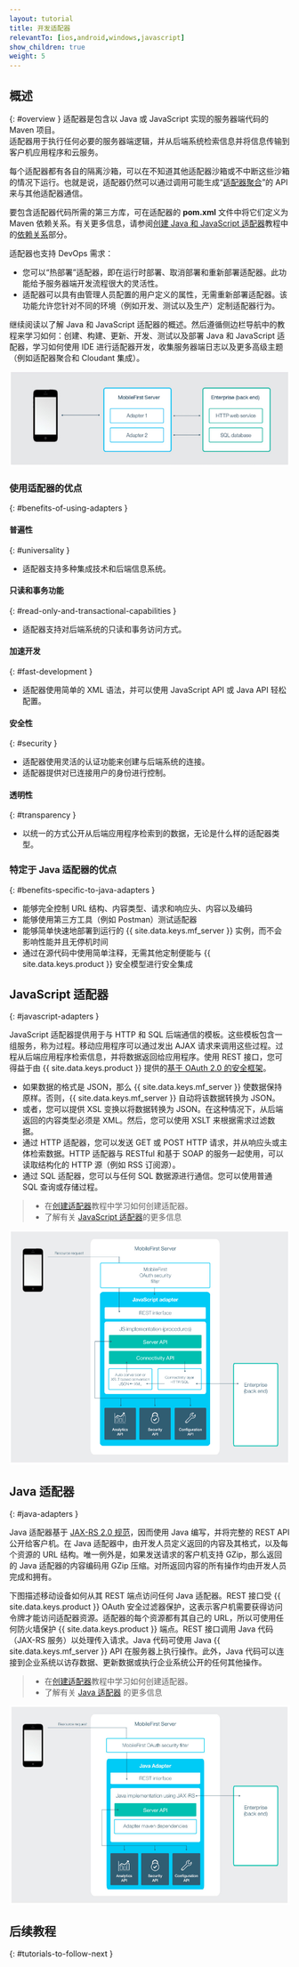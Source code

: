 ```yaml
---
layout: tutorial
title: 开发适配器
relevantTo: [ios,android,windows,javascript]
show_children: true
weight: 5
---
```

<!-- NLS_CHARSET=UTF-8 -->
## 概述
{: #overview }
适配器是包含以 Java 或 JavaScript 实现的服务器端代码的 Maven 项目。  
适配器用于执行任何必要的服务器端逻辑，并从后端系统检索信息并将信息传输到客户机应用程序和云服务。 

每个适配器都有各自的隔离沙箱，可以在不知道其他适配器沙箱或不中断这些沙箱的情况下运行。也就是说，适配器仍然可以通过调用可能生成“[适配器聚合](advanced-adapter-usage-mashup)”的 API 来与其他适配器通信。

要包含适配器代码所需的第三方库，可在适配器的 **pom.xml** 文件中将它们定义为 Maven 依赖关系。有关更多信息，请参阅[创建 Java 和 JavaScript 适配器](creating-adapters)教程中的[依赖关系](creating-adapters/#dependencies)部分。

适配器也支持 DevOps 需求：

* 您可以“热部署”适配器，即在运行时部署、取消部署和重新部署适配器。此功能给予服务器端开发流程很大的灵活性。
* 适配器可以具有由管理人员配置的用户定义的属性，无需重新部署适配器。该功能允许您针对不同的环境（例如开发、测试以及生产）定制适配器行为。

继续阅读以了解 Java 和 JavaScript 适配器的概述。然后遵循侧边栏导航中的教程来学习如何：创建、构建、更新、开发、测试以及部署 Java 和 JavaScript 适配器，学习如何使用 IDE 进行适配器开发，收集服务器端日志以及更多高级主题（例如适配器聚合和 Cloudant 集成）。

![adapter_overview](adapter_overview_top.jpg)

### 使用适配器的优点
{: #benefits-of-using-adapters }

#### 普遍性
{: #universality }

* 适配器支持多种集成技术和后端信息系统。

#### 只读和事务功能
{: #read-only-and-transactional-capabilities }

* 适配器支持对后端系统的只读和事务访问方式。

#### 加速开发
{: #fast-development }

* 适配器使用简单的 XML 语法，并可以使用 JavaScript API 或 Java API 轻松配置。

#### 安全性
{: #security }

* 适配器使用灵活的认证功能来创建与后端系统的连接。
* 适配器提供对已连接用户的身份进行控制。

#### 透明性
{: #transparency }

* 以统一的方式公开从后端应用程序检索到的数据，无论是什么样的适配器类型。  

### 特定于 Java 适配器的优点
{: #benefits-specific-to-java-adapters }

* 能够完全控制 URL 结构、内容类型、请求和响应头、内容以及编码
* 能够使用第三方工具（例如 Postman）测试适配器
* 能够简单快速地部署到运行的 {{ site.data.keys.mf_server }} 实例，而不会影响性能并且无停机时间
* 通过在源代码中使用简单注释，无需其他定制便能与 {{ site.data.keys.product }} 安全模型进行安全集成

## JavaScript 适配器
{: #javascript-adapters }

JavaScript 适配器提供用于与 HTTP 和 SQL 后端通信的模板。这些模板包含一组服务，称为过程。移动应用程序可以通过发出 AJAX 请求来调用这些过程。过程从后端应用程序检索信息，并将数据返回给应用程序。使用 REST 接口，您可得益于由 {{ site.data.keys.product }} 提供的[基于 OAuth 2.0 的安全框架](../authentication-and-security)。

* 如果数据的格式是 JSON，那么 {{ site.data.keys.mf_server }} 使数据保持原样。否则，{{ site.data.keys.mf_server }} 自动将该数据转换为 JSON。  
* 或者，您可以提供 XSL 变换以将数据转换为 JSON。在这种情况下，从后端返回的内容类型必须是 XML。然后，您可以使用 XSLT 来根据需求过滤数据。
* 通过 HTTP 适配器，您可以发送 GET 或 POST HTTP 请求，并从响应头或主体检索数据。HTTP 适配器与 RESTful 和基于 SOAP 的服务一起使用，可以读取结构化的 HTTP 源（例如 RSS 订阅源）。
* 通过 SQL 适配器，您可以与任何 SQL 数据源进行通信。您可以使用普通 SQL 查询或存储过程。

> * 在[创建适配器](creating-adapters)教程中学习如何创建适配器。
> * 了解有关 [JavaScript 适配器](javascript-adapters)的更多信息

![javascript_adapters](javascript_adapters.png)

## Java 适配器
{: #java-adapters }

Java 适配器基于 [JAX-RS 2.0 规范](https://jax-rs-spec.java.net/nonav/2.0-rev-a/apidocs/index.html)，因而使用 Java 编写，并将完整的 REST API 公开给客户机。在 Java 适配器中，由开发人员定义返回的内容及其格式，以及每个资源的 URL 结构。唯一例外是，如果发送请求的客户机支持 GZip，那么返回的 Java 适配器的内容编码用 GZip 压缩。对所返回内容的所有操作均由开发人员完成和拥有。

下图描述移动设备如何从其 REST 端点访问任何 Java 适配器。REST 接口受 {{ site.data.keys.product }} OAuth 安全过滤器保护，这表示客户机需要获得访问令牌才能访问适配器资源。适配器的每个资源都有其自己的 URL，所以可使用任何防火墙保护 {{ site.data.keys.product }} 端点。REST 接口调用 Java 代码（JAX-RS 服务）以处理传入请求。Java 代码可使用 Java {{ site.data.keys.mf_server }} API 在服务器上执行操作。此外，Java 代码可以连接到企业系统以访存数据、更新数据或执行企业系统公开的任何其他操作。

> * 在[创建适配器](creating-adapters)教程中学习如何创建适配器。
> * 了解有关 [Java 适配器](java-adapters) 的更多信息

![java-adapter](java_adapter.jpg)

## 后续教程
{: #tutorials-to-follow-next }
